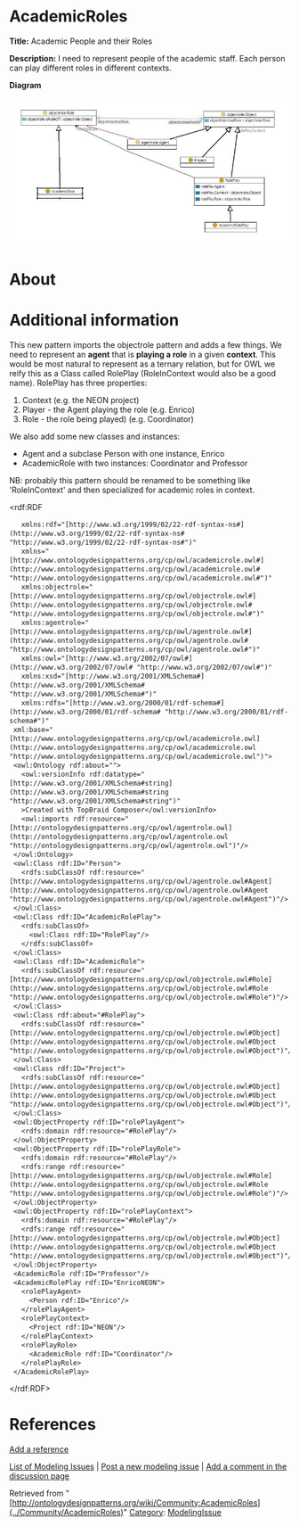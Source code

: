 #  AcademicRoles


__Title:__ Academic People and their Roles


__Description:__ I need to represent people of the academic staff. Each person can play different roles in different contexts. 


__Diagram__




[![Image:MI-AcademicRole.jpg](../images/9/96/MI-AcademicRole.jpg)](../Image/MI-AcademicRole.jpg "Image:MI-AcademicRole.jpg")




#  About


  




#  Additional information


This new pattern imports the objectrole pattern and adds a few things. We need to represent an __agent__ that is __playing a role__ in a given __context__. This would be most natural to represent as a ternary relation, but for OWL we reify this as a Class called RolePlay (RoleInContext would also be a good name). RolePlay has three properties:



1. Context (e.g. the NEON project)
2. Player - the Agent playing the role (e.g. Enrico)
3. Role - the role being played) (e.g. Coordinator)


We also add some new classes and instances:



* Agent and a subclase Person with one instance, Enrico
* AcademicRole with two instances: Coordinator and Professor


  

NB: probably this pattern should be renamed to be something like 'RoleInContext' and then specialized for academic roles in context.


<?xml version="1.0"?>
<rdf:RDF




```
   xmlns:rdf="[http://www.w3.org/1999/02/22-rdf-syntax-ns#](http://www.w3.org/1999/02/22-rdf-syntax-ns# "http://www.w3.org/1999/02/22-rdf-syntax-ns#")"
   xmlns="[http://www.ontologydesignpatterns.org/cp/owl/academicrole.owl#](http://www.ontologydesignpatterns.org/cp/owl/academicrole.owl# "http://www.ontologydesignpatterns.org/cp/owl/academicrole.owl#")"
   xmlns:objectrole="[http://www.ontologydesignpatterns.org/cp/owl/objectrole.owl#](http://www.ontologydesignpatterns.org/cp/owl/objectrole.owl# "http://www.ontologydesignpatterns.org/cp/owl/objectrole.owl#")"
   xmlns:agentrole="[http://www.ontologydesignpatterns.org/cp/owl/agentrole.owl#](http://www.ontologydesignpatterns.org/cp/owl/agentrole.owl# "http://www.ontologydesignpatterns.org/cp/owl/agentrole.owl#")"
   xmlns:owl="[http://www.w3.org/2002/07/owl#](http://www.w3.org/2002/07/owl# "http://www.w3.org/2002/07/owl#")"
   xmlns:xsd="[http://www.w3.org/2001/XMLSchema#](http://www.w3.org/2001/XMLSchema# "http://www.w3.org/2001/XMLSchema#")"
   xmlns:rdfs="[http://www.w3.org/2000/01/rdf-schema#](http://www.w3.org/2000/01/rdf-schema# "http://www.w3.org/2000/01/rdf-schema#")"
 xml:base="[http://www.ontologydesignpatterns.org/cp/owl/academicrole.owl](http://www.ontologydesignpatterns.org/cp/owl/academicrole.owl "http://www.ontologydesignpatterns.org/cp/owl/academicrole.owl")">
 <owl:Ontology rdf:about="">
   <owl:versionInfo rdf:datatype="[http://www.w3.org/2001/XMLSchema#string](http://www.w3.org/2001/XMLSchema#string "http://www.w3.org/2001/XMLSchema#string")"
   >Created with TopBraid Composer</owl:versionInfo>
   <owl:imports rdf:resource="[http://ontologydesignpatterns.org/cp/owl/agentrole.owl](http://ontologydesignpatterns.org/cp/owl/agentrole.owl "http://ontologydesignpatterns.org/cp/owl/agentrole.owl")"/>
 </owl:Ontology>
 <owl:Class rdf:ID="Person">
   <rdfs:subClassOf rdf:resource="[http://www.ontologydesignpatterns.org/cp/owl/agentrole.owl#Agent](http://www.ontologydesignpatterns.org/cp/owl/agentrole.owl#Agent "http://www.ontologydesignpatterns.org/cp/owl/agentrole.owl#Agent")"/>
 </owl:Class>
 <owl:Class rdf:ID="AcademicRolePlay">
   <rdfs:subClassOf>
     <owl:Class rdf:ID="RolePlay"/>
   </rdfs:subClassOf>
 </owl:Class>
 <owl:Class rdf:ID="AcademicRole">
   <rdfs:subClassOf rdf:resource="[http://www.ontologydesignpatterns.org/cp/owl/objectrole.owl#Role](http://www.ontologydesignpatterns.org/cp/owl/objectrole.owl#Role "http://www.ontologydesignpatterns.org/cp/owl/objectrole.owl#Role")"/>
 </owl:Class>
 <owl:Class rdf:about="#RolePlay">
   <rdfs:subClassOf rdf:resource="[http://www.ontologydesignpatterns.org/cp/owl/objectrole.owl#Object](http://www.ontologydesignpatterns.org/cp/owl/objectrole.owl#Object "http://www.ontologydesignpatterns.org/cp/owl/objectrole.owl#Object")"/>
 </owl:Class>
 <owl:Class rdf:ID="Project">
   <rdfs:subClassOf rdf:resource="[http://www.ontologydesignpatterns.org/cp/owl/objectrole.owl#Object](http://www.ontologydesignpatterns.org/cp/owl/objectrole.owl#Object "http://www.ontologydesignpatterns.org/cp/owl/objectrole.owl#Object")"/>
 </owl:Class>
 <owl:ObjectProperty rdf:ID="rolePlayAgent">
   <rdfs:domain rdf:resource="#RolePlay"/>
 </owl:ObjectProperty>
 <owl:ObjectProperty rdf:ID="rolePlayRole">
   <rdfs:domain rdf:resource="#RolePlay"/>
   <rdfs:range rdf:resource="[http://www.ontologydesignpatterns.org/cp/owl/objectrole.owl#Role](http://www.ontologydesignpatterns.org/cp/owl/objectrole.owl#Role "http://www.ontologydesignpatterns.org/cp/owl/objectrole.owl#Role")"/>
 </owl:ObjectProperty>
 <owl:ObjectProperty rdf:ID="rolePlayContext">
   <rdfs:domain rdf:resource="#RolePlay"/>
   <rdfs:range rdf:resource="[http://www.ontologydesignpatterns.org/cp/owl/objectrole.owl#Object](http://www.ontologydesignpatterns.org/cp/owl/objectrole.owl#Object "http://www.ontologydesignpatterns.org/cp/owl/objectrole.owl#Object")"/>
 </owl:ObjectProperty>
 <AcademicRole rdf:ID="Professor"/>
 <AcademicRolePlay rdf:ID="EnricoNEON">
   <rolePlayAgent>
     <Person rdf:ID="Enrico"/>
   </rolePlayAgent>
   <rolePlayContext>
     <Project rdf:ID="NEON"/>
   </rolePlayContext>
   <rolePlayRole>
     <AcademicRole rdf:ID="Coordinator"/>
   </rolePlayRole>
 </AcademicRolePlay>

```

</rdf:RDF>



#  References


[Add a reference](index.php@title=Odp%253AAdd_reference&subject=../Community/AcademicRoles "http://ontologydesignpatterns.org/wiki/index.php?title=Odp:Add_reference&subject=Community%3AAcademicRoles")


  




 [List of Modeling Issues](../Community/Main "Community:Main") | [Post a new modeling issue](../Community/PostModelingIssue "Community:PostModelingIssue") | [Add a comment in the discussion page](index.php@title=Odp%253AAdd_comment&target=Community_talk%253AAcademicRoles.html#New_comment "http://ontologydesignpatterns.org/wiki/index.php?title=Odp:Add_comment&target=Community_talk:AcademicRoles#New_comment")


Retrieved from "[http://ontologydesignpatterns.org/wiki/Community:AcademicRoles](../Community/AcademicRoles)"
 [Category](http://ontologydesignpatterns.org/wiki/Special:Categories "Special:Categories"): [ModelingIssue](../Category/ModelingIssue "Category:ModelingIssue")